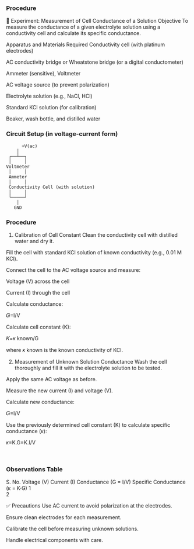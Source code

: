 ### Procedure
🧪 Experiment: Measurement of Cell Conductance of a Solution
Objective
To measure the conductance of a given electrolyte solution using a conductivity cell and calculate its specific conductance.

Apparatus and Materials Required
Conductivity cell (with platinum electrodes)

AC conductivity bridge or Wheatstone bridge (or a digital conductometer)

Ammeter (sensitive), Voltmeter

AC voltage source (to prevent polarization)

Electrolyte solution (e.g., NaCl, HCl)

Standard KCl solution (for calibration)

Beaker, wash bottle, and distilled water

### Circuit Setup (in voltage-current form)

          +V(ac)             
        │
     ┌──┴──┐
     │     │
    Voltmeter
     │     │
     Ammeter
     │     │
     Conductivity Cell (with solution)
     │     │
     └─────┘
        │
       GND


### Procedure
1. Calibration of Cell Constant
Clean the conductivity cell with distilled water and dry it.

Fill the cell with standard KCl solution of known conductivity (e.g., 0.01 M KCl).

Connect the cell to the AC voltage source and measure:

Voltage (V) across the cell

Current (I) through the cell

Calculate conductance:

𝐺=I/V

 
Calculate cell constant (K):

𝐾=𝜅
known/G
 
where 
𝜅
known is the known conductivity of KCl.

2. Measurement of Unknown Solution Conductance
Wash the cell thoroughly and fill it with the electrolyte solution to be tested.

Apply the same AC voltage as before.

Measure the new current (I) and voltage (V).

Calculate new conductance:

𝐺=I/V
​
 
Use the previously determined cell constant (K) to calculate specific conductance (κ):

𝜅=K.G=K.I/V

​
 
### Observations Table
S. No.	      Voltage (V)	      Current (I)	       Conductance (G = I/V)	Specific Conductance (κ = K·G)
1				
2				

✅ Precautions
Use AC current to avoid polarization at the electrodes.

Ensure clean electrodes for each measurement.

Calibrate the cell before measuring unknown solutions.

Handle electrical components with care.